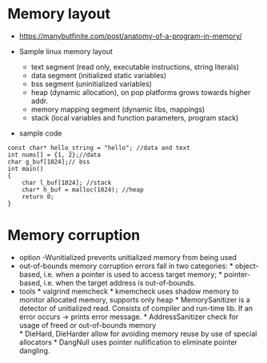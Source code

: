 # Memory layout
* https://manybutfinite.com/post/anatomy-of-a-program-in-memory/
* Sample linux memory layout
    * text segment (read only, executable instructions, string literals)
    * data segment (initialized static variables)
    * bss segment (uninitialized variables)
    * heap (dynamic allocation), on pop platforms grows towards higher addr.
    * memory mapping segment (dynamic libs, mappings)
    * stack (local variables and function parameters, program stack)
    
* sample code
```
const char* hello_string = "hello"; //data and text
int nums[] = {1, 2};//data
char g_buf[1024];// bss
int main()
{
    char l_buf[1024]; //stack
    char* h_buf = malloc(1024); //heap
    return 0;
}
```
# Memory corruption
* option -Wunitialized prevents unitialized memory from being used
* out-of-bounds memory corruption errors fall in two categories:
      * object-based, i.e. when a pointer is used to access target memory;
      * pointer-based, i.e. when the target address is out-of-bounds.
* tools
      * valgrind memcheck
      * kmemcheck uses shadow memory to monitor allocated memory, supports only heap
      * MemorySanitizer is a detector of unitialized read. Consists of compiler and run-time lib. If an error occurs -> prints error message. 
      * AddressSanitizer check for usage of freed or out-of-bounds memory  
      * DieHard, DieHarder allow for avoiding memory reuse by use of special allocators
      * DangNull uses pointer nullification to eliminate pointer dangling.

